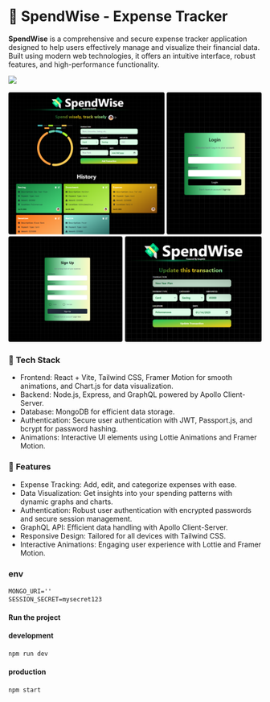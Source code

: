 # 💸 **SpendWise** - Expense Tracker

**SpendWise** is a comprehensive and secure expense tracker application designed to help users effectively manage and visualize their financial data. Built using modern web technologies, it offers an intuitive interface, robust features, and high-performance functionality.

<img src="https://go-skill-icons.vercel.app/api/icons?i=react,vite,tailwind,mongodb,express,nodejs,graphql,chartjs,apollo" />

<br />

![Expense Tracker App Demo](./cover/gql.svg)

### 🚀 **Tech Stack**

- Frontend: React + Vite, Tailwind CSS, Framer Motion for smooth animations, and Chart.js for data visualization.
- Backend: Node.js, Express, and GraphQL powered by Apollo Client-Server.
- Database: MongoDB for efficient data storage.
- Authentication: Secure user authentication with JWT, Passport.js, and bcrypt for password hashing.
- Animations: Interactive UI elements using Lottie Animations and Framer Motion.

### 🎯 **Features**

- Expense Tracking: Add, edit, and categorize expenses with ease.
- Data Visualization: Get insights into your spending patterns with dynamic graphs and charts.
- Authentication: Robust user authentication with encrypted passwords and secure session management.
- GraphQL API: Efficient data handling with Apollo Client-Server.
- Responsive Design: Tailored for all devices with Tailwind CSS.
- Interactive Animations: Engaging user experience with Lottie and Framer Motion.

### env
```env
MONGO_URI=''
SESSION_SECRET=mysecret123
```

#### Run the project

#### development
```bash
npm run dev
```

#### production
```bash
npm start
```
